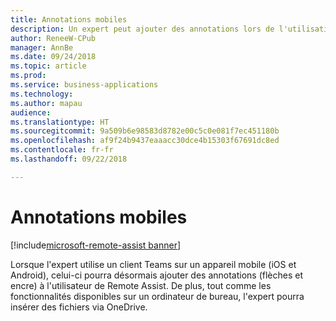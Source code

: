 ```yaml
---
title: Annotations mobiles
description: Un expert peut ajouter des annotations lors de l'utilisation de Teams sur un appareil mobile.
author: ReneeW-CPub
manager: AnnBe
ms.date: 09/24/2018
ms.topic: article
ms.prod: 
ms.service: business-applications
ms.technology: 
ms.author: mapau
audience: 
ms.translationtype: HT
ms.sourcegitcommit: 9a509b6e98583d8782e00c5c0e081f7ec451180b
ms.openlocfilehash: af9f24b9437eaaacc30dce4b15303f67691dc8ed
ms.contentlocale: fr-fr
ms.lasthandoff: 09/22/2018

---
```


# <a name="mobile-annotations"></a>Annotations mobiles

[!include[microsoft-remote-assist banner](../includes/microsoft-remote-assist.md)]

Lorsque l'expert utilise un client Teams sur un appareil mobile (iOS et Android), celui-ci pourra désormais ajouter des annotations (flèches et encre) à l'utilisateur de Remote Assist. De plus, tout comme les fonctionnalités disponibles sur un ordinateur de bureau, l'expert pourra insérer des fichiers via OneDrive.


